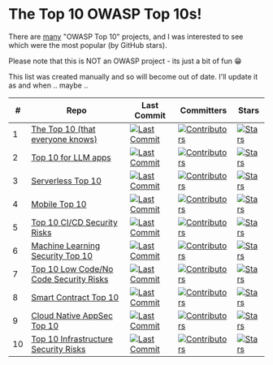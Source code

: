 # The Top 10 OWASP Top 10s!

There are [many](https://github.com/orgs/OWASP/repositories?language=&q=top+10+sort%3Astars&sort=&type=all) "OWASP Top 10" projects, and I was interested to see which were the most popular (by GitHub stars).

Please note that this is NOT an OWASP project - its just a bit of fun 😁

This list was created manually and so will become out of date. I'll update it as and when .. maybe ..

| # | Repo | Last Commit | Committers | Stars |
| --- | --- | --- | --- | --- |
| 1 | [The Top 10 (that everyone knows)](https://github.com/OWASP/Top10) | [![Last Commit](https://img.shields.io/github/last-commit/OWASP/Top10)](https://github.com/OWASP/Top10/commits) | [![Contributors](https://img.shields.io/github/contributors/OWASP/Top10)](https://github.com/OWASP/Top10/graphs/contributors) | [![Stars](https://img.shields.io/github/stars/OWASP/Top10)](https://github.com/OWASP/Top10/stargazers) |
| 2 | [Top 10 for LLM apps](https://github.com/OWASP/www-project-top-10-for-large-language-model-applications) | [![Last Commit](https://img.shields.io/github/last-commit/OWASP/www-project-top-10-for-large-language-model-applications)](https://github.com/OWASP/www-project-top-10-for-large-language-model-applications/commits) | [![Contributors](https://img.shields.io/github/contributors/OWASP/www-project-top-10-for-large-language-model-applications)](https://github.com/OWASP/www-project-top-10-for-large-language-model-applications/graphs/contributors) | [![Stars](https://img.shields.io/github/stars/OWASP/www-project-top-10-for-large-language-model-applications)](https://github.com/OWASP/www-project-top-10-for-large-language-model-applications/stargazers) |
| 3 | [Serverless Top 10](https://github.com/OWASP/Serverless-Top-10-Project) | [![Last Commit](https://img.shields.io/github/last-commit/OWASP/Serverless-Top-10-Project)](https://github.com/OWASP/Serverless-Top-10-Project/commits) | [![Contributors](https://img.shields.io/github/contributors/OWASP/Serverless-Top-10-Project)](https://github.com/OWASP/Serverless-Top-10-Project/graphs/contributors) | [![Stars](https://img.shields.io/github/stars/OWASP/Serverless-Top-10-Project)](https://github.com/OWASP/Serverless-Top-10-Project/stargazers) |
| 4 | [Mobile Top 10](https://github.com/OWASP/www-project-mobile-top-10) | [![Last Commit](https://img.shields.io/github/last-commit/OWASP/www-project-mobile-top-10)](https://github.com/OWASP/www-project-mobile-top-10/commits) | [![Contributors](https://img.shields.io/github/contributors/OWASP/www-project-mobile-top-10)](https://github.com/OWASP/www-project-mobile-top-10/graphs/contributors) | [![Stars](https://img.shields.io/github/stars/OWASP/www-project-mobile-top-10)](https://github.com/OWASP/www-project-mobile-top-10/stargazers) |
| 5 | [Top 10 CI/CD Security Risks](https://github.com/OWASP/www-project-top-10-ci-cd-security-risks) | [![Last Commit](https://img.shields.io/github/last-commit/OWASP/www-project-top-10-ci-cd-security-risks)](https://github.com/OWASP/www-project-top-10-ci-cd-security-risks/commits) | [![Contributors](https://img.shields.io/github/contributors/OWASP/www-project-top-10-ci-cd-security-risks)](https://github.com/OWASP/www-project-top-10-ci-cd-security-risks/graphs/contributors) | [![Stars](https://img.shields.io/github/stars/OWASP/www-project-top-10-ci-cd-security-risks)](https://github.com/OWASP/www-project-top-10-ci-cd-security-risks/stargazers) |
| 6 | [Machine Learning Security Top 10](https://github.com/OWASP/www-project-machine-learning-security-top-10) | [![Last Commit](https://img.shields.io/github/last-commit/OWASP/www-project-machine-learning-security-top-10)](https://github.com/OWASP/www-project-machine-learning-security-top-10/commits) | [![Contributors](https://img.shields.io/github/contributors/OWASP/www-project-machine-learning-security-top-10)](https://github.com/OWASP/www-project-machine-learning-security-top-10/graphs/contributors) | [![Stars](https://img.shields.io/github/stars/OWASP/www-project-machine-learning-security-top-10)](https://github.com/OWASP/www-project-machine-learning-security-top-10/stargazers) |
| 7 | [Top 10 Low Code/No Code Security Risks](https://github.com/OWASP/www-project-top-10-low-code-no-code-security-risks) | [![Last Commit](https://img.shields.io/github/last-commit/OWASP/www-project-top-10-low-code-no-code-security-risks)](https://github.com/OWASP/www-project-top-10-low-code-no-code-security-risks/commits) | [![Contributors](https://img.shields.io/github/contributors/OWASP/www-project-top-10-low-code-no-code-security-risks)](https://github.com/OWASP/www-project-top-10-low-code-no-code-security-risks/graphs/contributors) | [![Stars](https://img.shields.io/github/stars/OWASP/www-project-top-10-low-code-no-code-security-risks)](https://github.com/OWASP/www-project-top-10-low-code-no-code-security-risks/stargazers) |
| 8 | [Smart Contract Top 10](https://github.com/OWASP/www-project-smart-contract-top-10) | [![Last Commit](https://img.shields.io/github/last-commit/OWASP/www-project-smart-contract-top-10)](https://github.com/OWASP/www-project-smart-contract-top-10/commits) | [![Contributors](https://img.shields.io/github/contributors/OWASP/www-project-smart-contract-top-10)](https://github.com/OWASP/www-project-smart-contract-top-10/graphs/contributors) | [![Stars](https://img.shields.io/github/stars/OWASP/www-project-smart-contract-top-10)](https://github.com/OWASP/www-project-smart-contract-top-10/stargazers) |
| 9 | [Cloud Native AppSec Top 10](https://github.com/OWASP/www-project-cloud-native-application-security-top-10) | [![Last Commit](https://img.shields.io/github/last-commit/OWASP/www-project-cloud-native-application-security-top-10)](https://github.com/OWASP/www-project-cloud-native-application-security-top-10/commits) | [![Contributors](https://img.shields.io/github/contributors/OWASP/www-project-cloud-native-application-security-top-10)](https://github.com/OWASP/www-project-cloud-native-application-security-top-10/graphs/contributors) | [![Stars](https://img.shields.io/github/stars/OWASP/www-project-cloud-native-application-security-top-10)](https://github.com/OWASP/www-project-cloud-native-application-security-top-10/stargazers) |
| 10 | [Top 10 Infrastructure Security Risks](https://github.com/OWASP/www-project-top-10-infrastructure-security-risks) | [![Last Commit](https://img.shields.io/github/last-commit/OWASP/www-project-top-10-infrastructure-security-risks)](https://github.com/OWASP/www-project-top-10-infrastructure-security-risks/commits) | [![Contributors](https://img.shields.io/github/contributors/OWASP/www-project-top-10-infrastructure-security-risks)](https://github.com/OWASP/www-project-top-10-infrastructure-security-risks/graphs/contributors) | [![Stars](https://img.shields.io/github/stars/OWASP/www-project-top-10-infrastructure-security-risks)](https://github.com/OWASP/www-project-top-10-infrastructure-security-risks/stargazers) |
